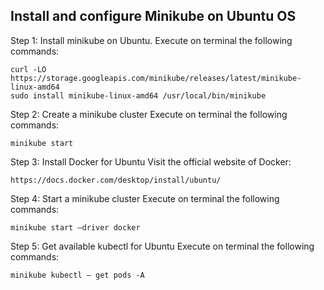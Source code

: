 ## Install and configure Minikube on Ubuntu OS

Step 1: Install minikube on Ubuntu.
Execute on terminal the following commands:

    curl -LO https://storage.googleapis.com/minikube/releases/latest/minikube-linux-amd64
    sudo install minikube-linux-amd64 /usr/local/bin/minikube

Step 2: Create a minikube cluster
Execute on terminal the following commands:

    minikube start

Step 3: Install Docker for Ubuntu
Visit the official website of Docker:

    https://docs.docker.com/desktop/install/ubuntu/

Step 4: Start a minikube cluster
Execute on terminal the following commands:

    minikube start –driver docker

Step 5: Get available kubectl for Ubuntu
Execute on terminal the following commands:

    minikube kubectl – get pods -A
  
